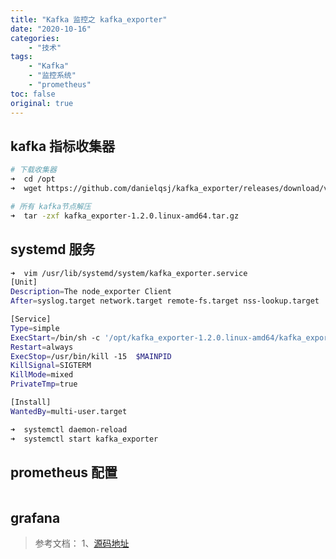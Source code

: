 ```yaml
---
title: "Kafka 监控之 kafka_exporter"
date: "2020-10-16"
categories:
    - "技术"
tags:
    - "Kafka"
    - "监控系统"
    - "prometheus"
toc: false
original: true
---
```


## kafka 指标收集器

``` zsh
# 下载收集器
➜  cd /opt
➜  wget https://github.com/danielqsj/kafka_exporter/releases/download/v1.2.0/kafka_exporter-1.2.0.linux-amd64.tar.gz

# 所有 kafka节点解压
➜  tar -zxf kafka_exporter-1.2.0.linux-amd64.tar.gz
```

## systemd 服务

``` zsh
➜  vim /usr/lib/systemd/system/kafka_exporter.service
[Unit]
Description=The node_exporter Client
After=syslog.target network.target remote-fs.target nss-lookup.target

[Service]
Type=simple
ExecStart=/bin/sh -c '/opt/kafka_exporter-1.2.0.linux-amd64/kafka_exporter --kafka.server=DB1:9092 --kafka.server=DB2:9092 --kafka.server=DB3:9092 > /opt/kafka_exporter-1.2.0.linux-amd64/kafka_exporter.log 2>&1'
Restart=always
ExecStop=/usr/bin/kill -15  $MAINPID
KillSignal=SIGTERM
KillMode=mixed
PrivateTmp=true

[Install]
WantedBy=multi-user.target

➜  systemctl daemon-reload
➜  systemctl start kafka_exporter
```

## prometheus 配置

``` zsh

```

## grafana

> 参考文档：
> 1、[源码地址](https://github.com/danielqsj/kafka_exporter/)  
>